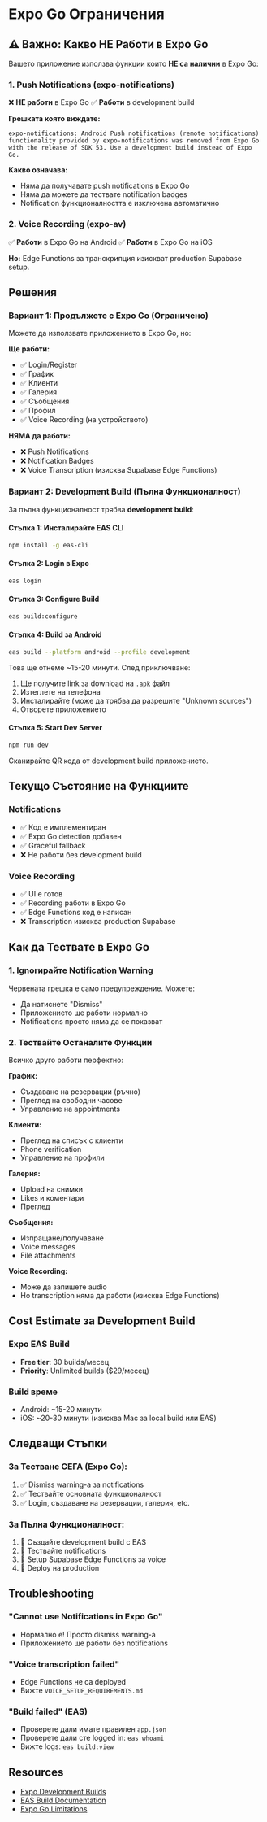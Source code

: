 # Expo Go Ограничения

## ⚠️ Важно: Какво НЕ Работи в Expo Go

Вашето приложение използва функции които **НЕ са налични** в Expo Go:

### 1. Push Notifications (expo-notifications)
❌ **НЕ работи** в Expo Go
✅ **Работи** в development build

**Грешката която виждате:**
```
expo-notifications: Android Push notifications (remote notifications)
functionality provided by expo-notifications was removed from Expo Go
with the release of SDK 53. Use a development build instead of Expo Go.
```

**Какво означава:**
- Няма да получавате push notifications в Expo Go
- Няма да можете да тествате notification badges
- Notification функционалността е изключена автоматично

### 2. Voice Recording (expo-av)
✅ **Работи** в Expo Go на Android
✅ **Работи** в Expo Go на iOS

**Но:** Edge Functions за транскрипция изискват production Supabase setup.

## Решения

### Вариант 1: Продължете с Expo Go (Ограничено)

Можете да използвате приложението в Expo Go, но:

**Ще работи:**
- ✅ Login/Register
- ✅ График
- ✅ Клиенти
- ✅ Галерия
- ✅ Съобщения
- ✅ Профил
- ✅ Voice Recording (на устройството)

**НЯМА да работи:**
- ❌ Push Notifications
- ❌ Notification Badges
- ❌ Voice Transcription (изисква Supabase Edge Functions)

### Вариант 2: Development Build (Пълна Функционалност)

За пълна функционалност трябва **development build**:

#### Стъпка 1: Инсталирайте EAS CLI

```bash
npm install -g eas-cli
```

#### Стъпка 2: Login в Expo

```bash
eas login
```

#### Стъпка 3: Configure Build

```bash
eas build:configure
```

#### Стъпка 4: Build за Android

```bash
eas build --platform android --profile development
```

Това ще отнеме ~15-20 минути. След приключване:

1. Ще получите link за download на `.apk` файл
2. Изтеглете на телефона
3. Инсталирайте (може да трябва да разрешите "Unknown sources")
4. Отворете приложението

#### Стъпка 5: Start Dev Server

```bash
npm run dev
```

Сканирайте QR кода от development build приложението.

## Текущо Състояние на Функциите

### Notifications
- ✅ Код е имплементиран
- ✅ Expo Go detection добавен
- ✅ Graceful fallback
- ❌ Не работи без development build

### Voice Recording
- ✅ UI е готов
- ✅ Recording работи в Expo Go
- ✅ Edge Functions код е написан
- ❌ Transcription изисква production Supabase

## Как да Тествате в Expo Go

### 1. Ignorирайте Notification Warning

Червената грешка е само предупреждение. Можете:
- Да натиснете "Dismiss"
- Приложението ще работи нормално
- Notifications просто няма да се показват

### 2. Тествайте Останалите Функции

Всичко друго работи перфектно:

**График:**
- Създаване на резервации (ръчно)
- Преглед на свободни часове
- Управление на appointments

**Клиенти:**
- Преглед на списък с клиенти
- Phone verification
- Управление на профили

**Галерия:**
- Upload на снимки
- Likes и коментари
- Преглед

**Съобщения:**
- Изпращане/получаване
- Voice messages
- File attachments

**Voice Recording:**
- Може да запишете audio
- Но transcription няма да работи (изисква Edge Functions)

## Cost Estimate за Development Build

### Expo EAS Build
- **Free tier**: 30 builds/месец
- **Priority**: Unlimited builds ($29/месец)

### Build време
- Android: ~15-20 минути
- iOS: ~20-30 минути (изисква Mac за local build или EAS)

## Следващи Стъпки

### За Тестване СЕГА (Expo Go):
1. ✅ Dismiss warning-а за notifications
2. ✅ Тествайте основната функционалност
3. ✅ Login, създаване на резервации, галерия, etc.

### За Пълна Функционалност:
1. 📱 Създайте development build с EAS
2. 🔔 Тествайте notifications
3. 🎤 Setup Supabase Edge Functions за voice
4. 🚀 Deploy на production

## Troubleshooting

### "Cannot use Notifications in Expo Go"
- Нормално е! Просто dismiss warning-а
- Приложението ще работи без notifications

### "Voice transcription failed"
- Edge Functions не са deployed
- Вижте `VOICE_SETUP_REQUIREMENTS.md`

### "Build failed" (EAS)
- Проверете дали имате правилен `app.json`
- Проверете дали сте logged in: `eas whoami`
- Вижте logs: `eas build:view`

## Resources

- [Expo Development Builds](https://docs.expo.dev/develop/development-builds/)
- [EAS Build Documentation](https://docs.expo.dev/build/introduction/)
- [Expo Go Limitations](https://docs.expo.dev/bare/using-expo-client/)
